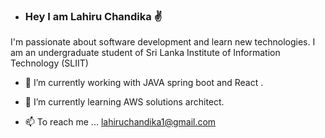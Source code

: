 - ### Hey I am Lahiru Chandika :v: 
 
I'm passionate about software development and learn new technologies.
I am an undergraduate student of Sri Lanka Institute of Information Technology (SLIIT)

- 🔭 I’m currently working with JAVA spring boot and React .
- 🌱 I’m currently learning AWS solutions architect.

- 📫 To reach me ... lahiruchandika1@gmail.com


<!---
lahiruchandika97/lahiruchandika97 is a ✨ special ✨ repository because its `README.md` (this file) appears on your GitHub profile.
You can click the Preview link to take a look at your changes.
--->
